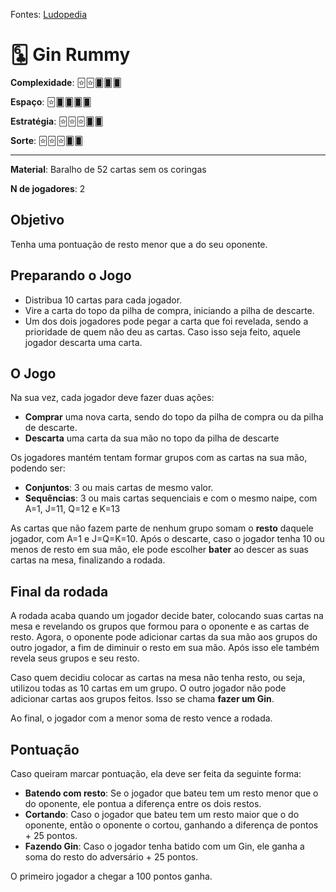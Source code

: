 Fontes: [Ludopedia](https://ludopedia.com.br/jogo/gin-rummy)


# 🃖 Gin Rummy


**Complexidade**: 🃟🃟🂠🂠🂠

**Espaço**: 🃟🂠🂠🂠🂠

**Estratégia**: 🃟🃟🃟🂠🂠

**Sorte**: 🃟🃟🃟🂠🂠 

---

**Material**: Baralho de 52 cartas sem os coringas

**N de jogadores**: 2

## Objetivo

Tenha uma pontuação de resto menor que a do seu oponente.

## Preparando o Jogo

- Distribua 10 cartas para cada jogador.
- Vire a carta do topo da pilha de compra, iniciando a pilha de descarte.
- Um dos dois jogadores pode pegar a carta que foi revelada, sendo a prioridade de quem não deu as cartas. Caso isso seja feito, aquele jogador descarta uma carta.

## O Jogo

Na sua vez, cada jogador deve fazer duas ações:

- **Comprar** uma nova carta, sendo do topo da pilha de compra ou da pilha de descarte.
- **Descarta** uma carta da sua mão no topo da pilha de descarte

Os jogadores mantém tentam formar grupos com as cartas na sua mão, podendo ser:

- **Conjuntos**: 3 ou mais cartas de mesmo valor.
- **Sequências**: 3 ou mais cartas sequenciais e com o mesmo naipe, com A=1, J=11, Q=12 e K=13

As cartas que não fazem parte de nenhum grupo somam o **resto** daquele jogador, com A=1 e J=Q=K=10. Após o descarte, caso o jogador tenha 10 ou menos de resto em sua mão, ele pode escolher **bater** ao descer as suas cartas na mesa, finalizando a rodada.

## Final da rodada

A rodada acaba quando um jogador decide bater, colocando suas cartas na mesa e revelando os grupos que formou para o oponente e as cartas de resto. 
Agora, o oponente pode adicionar cartas da sua mão aos grupos do outro jogador, a fim de diminuir o resto em sua mão. Após isso ele também revela seus grupos e seu resto.

Caso quem decidiu colocar as cartas na mesa não tenha resto, ou seja, utilizou todas as 10 cartas em um grupo. O outro jogador não pode adicionar cartas aos grupos feitos. Isso se chama **fazer um Gin**.

Ao final, o jogador com a menor soma de resto vence a rodada.

## Pontuação

Caso queiram marcar pontuação, ela deve ser feita da seguinte forma:

- **Batendo com resto**: Se o jogador que bateu tem um resto menor que o do oponente, ele pontua a diferença entre os dois restos.
- **Cortando**: Caso o jogador que bateu tem um resto maior que o do oponente, então o oponente o cortou, ganhando a diferença de pontos + 25 pontos.
- **Fazendo Gin**: Caso o jogador tenha batido com um Gin, ele ganha a soma do resto do adversário + 25 pontos.

O primeiro jogador a chegar a 100 pontos ganha.